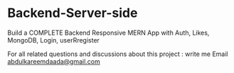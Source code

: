 # Backend-Server-side


Build a COMPLETE  Backend Responsive MERN App with Auth, Likes, MongoDB, Login, userRregister


For all related questions and discussions about this project : write me Email abdulkareemdaada@gmail.com
